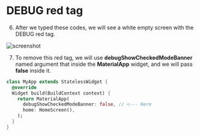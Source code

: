 # DEBUG red tag



6. After we typed these codes, we will see a white empty screen with the DEBUG red tag.

![screenshot](https://lh3.googleusercontent.com/4wywgJSDO4Yj6aEwpOcQtm_OD1Y1MSbzURQhJ4llG0fyYJxWsXNML3J-GxIj1ZgDtuCqewtmpMZjbYUZBl14KdSLV1cWGSNeUJ4DvVdqfZLcP-Y3B2EnacE8UHlumaYLNYq4SfR8)








7. To remove this red tag, we will use **debugShowCheckedModeBanner** named argument that inside the **MaterialApp** widget, and we will pass **false** inside it.

```dart
class MyApp extends StatelessWidget {
  @override
  Widget build(BuildContext context) {
    return MaterialApp(
      debugShowCheckedModeBanner: false, // <--- Here
      home: HomeScreen(),
    );
  }
}
```





